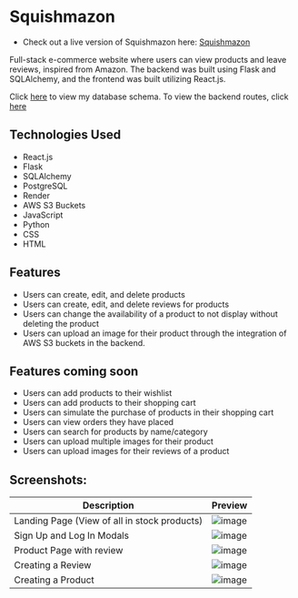 # Squishmazon
- Check out a live version of Squishmazon here: [Squishmazon](https://wilmazon.onrender.com/)

Full-stack e-commerce website where users can view products and leave reviews, inspired from Amazon.
The backend was built using Flask and SQLAlchemy, and the frontend was built utilizing React.js.

Click [here](https://github.com/wilmersampedro/Squishmazon/wiki) to view my database schema. 
To view the backend routes, click [here](https://wilmazon.onrender.com/api/docs)

## Technologies Used
- React.js
- Flask
- SQLAlchemy
- PostgreSQL
- Render
- AWS S3 Buckets
- JavaScript
- Python
- CSS
- HTML

## Features
 - Users can create, edit, and delete products
 - Users can create, edit, and delete reviews for products
 - Users can change the availability of a product to not display without deleting the product
 - Users can upload an image for their product through the integration of AWS S3 buckets in the backend.

## Features coming soon
- Users can add products to their wishlist
- Users can add products to their shopping cart
- Users can simulate the purchase of products in their shopping cart
- Users can view orders they have placed
- Users can search for products by name/category
- Users can upload multiple images for their product
- Users can upload images for their reviews of a product

## Screenshots:
| **Description** | **Preview** |
|-|-|
| Landing Page (View of all in stock products) |![image](https://github.com/wilmersampedro/Squishmazon/assets/143149304/0f3def49-fe0d-467e-a9fa-93e2351956a5)|
| Sign Up and Log In Modals | ![image](https://github.com/wilmersampedro/Squishmazon/assets/143149304/e7699eb6-3898-498b-8ac6-5f7c0ae86a10)|
| Product Page with review |![image](https://github.com/wilmersampedro/Squishmazon/assets/143149304/f3ec9baa-d88f-418d-8ae8-9ca16eb2fd4d)|
| Creating a Review |![image](https://github.com/wilmersampedro/Squishmazon/assets/143149304/25797f92-83c1-4a6e-a5d1-84eaa88c75d2)|
| Creating a Product |![image](https://github.com/wilmersampedro/Squishmazon/assets/143149304/45211030-ae5d-49ca-a0eb-2ac3b3eb0ca0)|
